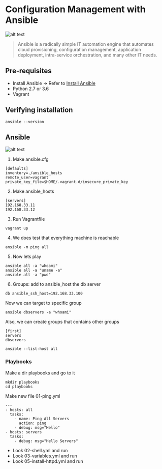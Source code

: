 # Configuration Management with Ansible

![alt text](https://i.ibb.co/Wvc4VJs/ansible.png "Logo Title Text 1")


> Ansible is a radically simple IT automation engine that automates cloud provisioning, configuration management, application deployment, intra-service orchestration, and many other IT needs.

## Pre-requisites
- Install Ansible -> Refer to [Install Ansible](https://docs.ansible.com/ansible/latest/installation_guide/intro_installation.html)
- Python 2.7 or 3.6
- Vagrant

## Verifying installation
```
ansible --version
```

## Ansible

![alt text](https://i.ibb.co/f42gRY8/ansible2.png "Logo Title Text 1")

1. Make ansible.cfg
```
[defaults]
inventory=./ansible_hosts
remote_user=vagrant
private_key_file=$HOME/.vagrant.d/insecure_private_key
```
2. Make ansible_hosts
```
[servers]
192.168.33.11
192.168.33.12
```

3. Run Vagrantfile
```
vagrant up
```
4. We does test that everything machine is reachable
```
ansible -m ping all
```
5. Now lets play

```
ansible all -a "whoami"
ansible all -a "uname -a"
ansible all -a "pwd"
```
6. Groups: add to ansible_host the db server
```
db ansible_ssh_host=192.168.33.100
```

Now we can target to specific group 
```
ansible dbservers -a "whoami"
```

Also, we can create groups that contains other groups
```
[first]
servers
dbservers
```

```
ansible --list-host all
```


### Playbooks

Make a dir playbooks and go to it
```
mkdir playbooks
cd playbooks
```

Make new file 01-ping.yml
```
---
- hosts: all
  tasks:
    - name: Ping All Servers
      action: ping
    - debug: msg="Hello"
- hosts: servers
  tasks:
    - debug: msg="Hello Servers"
```

- Look 02-shell.yml and run  
- Look 03-variables.yml and run  
- Look 05-install-httpd.yml and run  


